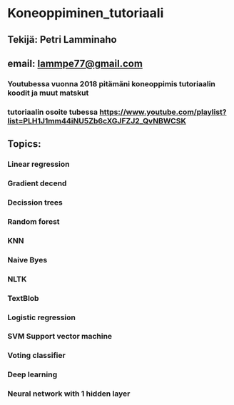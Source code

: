 ﻿# Koneoppiminen_tutoriaali
## Tekijä: Petri Lamminaho 
## email: lammpe77@gmail.com 
### Youtubessa vuonna 2018 pitämäni koneoppimis tutoriaalin koodit ja muut matskut 
### tutoriaalin osoite tubessa https://www.youtube.com/playlist?list=PLH1J1mm44iNU5Zb6cXGJFZJ2_QvNBWCSK

## Topics:

### Linear regression  
### Gradient decend 
### Decission trees
### Random forest 
### KNN
### Naive Byes 
### NLTK 
### TextBlob 
### Logistic regression 
### SVM Support vector machine 
### Voting classifier 
### Deep learning 
### Neural network with 1 hidden layer


